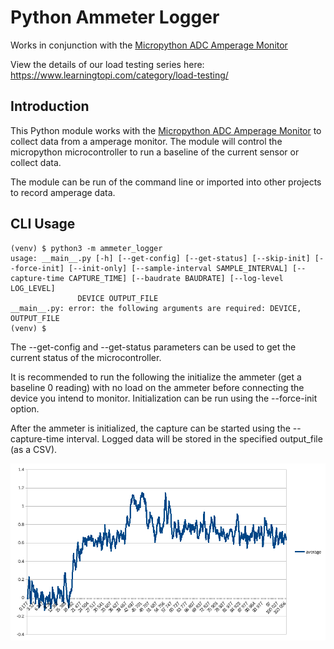 # Python Ammeter Logger
Works in conjunction with the [Micropython ADC Amperage Monitor](https://github.com/LearningToPi/adc_amerage)

View the details of our load testing series here: https://www.learningtopi.com/category/load-testing/

## Introduction
This Python module works with the [Micropython ADC Amperage Monitor](https://github.com/LearningToPi/adc_amerage) to collect data from a amperage monitor. The module will control the micropython microcontroller to run a baseline of the current sensor or collect data.

The module can be run of the command line or imported into other projects to record amperage data.

## CLI Usage

    (venv) $ python3 -m ammeter_logger 
    usage: __main__.py [-h] [--get-config] [--get-status] [--skip-init] [--force-init] [--init-only] [--sample-interval SAMPLE_INTERVAL] [--capture-time CAPTURE_TIME] [--baudrate BAUDRATE] [--log-level LOG_LEVEL]
                   DEVICE OUTPUT_FILE
    __main__.py: error: the following arguments are required: DEVICE, OUTPUT_FILE
    (venv) $ 

The --get-config and --get-status parameters can be used to get the current status of the microcontroller.

It is recommended to run the following the initialize the ammeter (get a baseline 0 reading) with no load on the ammeter before connecting the device you intend to monitor.  Initialization can be run using the --force-init option.

After the ammeter is initialized, the capture can be started using the --capture-time interval. Logged data will be stored in the specified output_file (as a CSV).

![sample graph](./sample-graph.png)